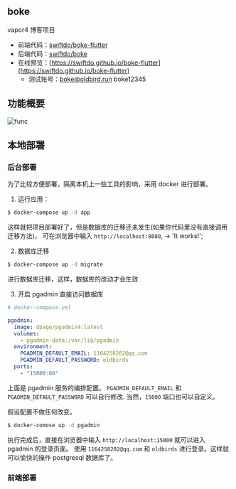 ## boke

vapor4 博客项目

* 前端代码：[swiftdo/boke-flutter](https://github.com/swiftdo/boke-flutter.git)
* 后端代码：[swiftdo/boke](https://github.com/swiftdo/boke.git)
* 在线预览：[https://swiftdo.github.io/boke-flutter](https://swiftdo.github.io/boke-flutter)
  * 测试账号：boke@oldbird.run  boke12345
  
## 功能概要

![func](http://blog.loveli.site/2020-09-06-boke.png)


## 本地部署

### 后台部署

为了比较方便部署，隔离本机上一些工具的影响，采用 docker 进行部署。

1. 运行应用：

```sh
$ docker-compose up -d app
```

这样就把项目部署好了，但是数据库的迁移还未发生(如果你代码里没有直接调用迁移方法)，
可在浏览器中输入 `http://localhost:8080`, -> 'It works!';

2. 数据库迁移

```sh
$ docker-compose up -d migrate
```

进行数据库迁移，这样，数据库的改动才会生效

3. 开启 pgadmin 直接访问数据库

```yml
# docker-compose.yml

pgadmin:
  image: dpage/pgadmin4:latest
  volumes:
    - pgadmin-data:/var/lib/pgadmin
  environment:
    PGADMIN_DEFAULT_EMAIL: 1164258202@qq.com
    PGADMIN_DEFAULT_PASSWORD: oldbirds
  ports:
    - "15000:80"
```

上面是 pgadmin 服务的编排配置。
`PGADMIN_DEFAULT_EMAIL` 和  `PGADMIN_DEFAULT_PASSWORD`  可以自行修改.
当然，`15000` 端口也可以自定义。

假设配置不做任何改变。

```sh
$ docker-comose up -d pgadmin
```

执行完成后，直接在浏览器中输入 `http://localhost:15000` 就可以进入 pgadmin 的登录页面。
使用 `1164258202@qq.com` 和 `oldbirds` 进行登录。这样就可以愉快的操作 postgresql 数据库了。

### 前端部署

